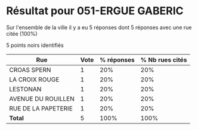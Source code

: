 # Résultat pour 051-ERGUE GABERIC

Sur l'ensemble de la ville il y a eu 5 réponses dont 5 réponses avec une rue citée (100%)

5 points noirs identifiés

| Rue | Vote | % réponses | % Nb rues cités|
|-----|------|------------|----------------|
| CROAS SPERN | 1 | 20% | 20%|
| LA CROIX ROUGE | 1 | 20% | 20%|
| LESTONAN | 1 | 20% | 20%|
| AVENUE DU ROUILLEN | 1 | 20% | 20%|
| RUE DE LA PAPETERIE | 1 | 20% | 20%|
| **Total** | 5 | 100% | 100%|
